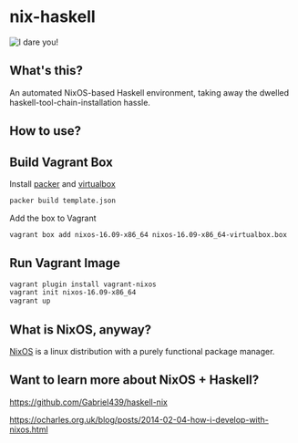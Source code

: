 # nix-haskell

![I dare you!](https://i.imgflip.com/1jvzp1.jpg)

What's this?
-----------
An automated NixOS-based Haskell environment, taking away the dwelled haskell-tool-chain-installation hassle.

How to use?
-----------

Build Vagrant Box
-------------------

Install [packer](http://packer.io) and [virtualbox](https://www.virtualbox.org)

```bash
packer build template.json
```

Add the box to Vagrant

```bash
vagrant box add nixos-16.09-x86_64 nixos-16.09-x86_64-virtualbox.box
```

Run Vagrant Image
----------------

```bash
vagrant plugin install vagrant-nixos
vagrant init nixos-16.09-x86_64
vagrant up
```

What is NixOS, anyway?
----------------------

[NixOS](http://nixos.org) is a linux distribution with a purely functional package manager.

Want to learn more about NixOS + Haskell?
-----------------------------------------
https://github.com/Gabriel439/haskell-nix

https://ocharles.org.uk/blog/posts/2014-02-04-how-i-develop-with-nixos.html

